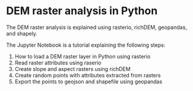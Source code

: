 # DEM raster analysis in Python

The DEM raster analysis is explained using rasterio, richDEM, geopandas, and shapely.


The Jupyter Notebook is a tutorial explaining the following steps:

1. How to load a DEM raster layer in Python using rasterio
2. Read raster attributes using raserio
3. Create slope and aspect rasters using richDEM
4. Create random points with attributes extracted from rasters
5. Export the points to geojson and shapefile using geopandas

